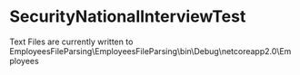 # SecurityNationalInterviewTest

Text Files are currently written to EmployeesFileParsing\EmployeesFileParsing\bin\Debug\netcoreapp2.0\Employees 
